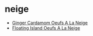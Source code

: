 # neige

 * [Ginger Cardamom Oeufs A La Neige](../index/g/ginger-cardamom-oeufs-a-la-neige-243532.json)
 * [Floating Island Oeufs A La Neige](../index/f/floating-island-oeufs-a-la-neige.json)
